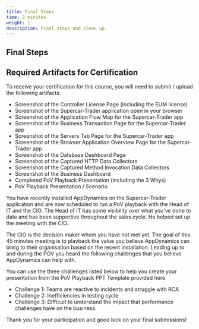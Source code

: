 ```yaml
---
title: Final Steps
time: 2 minutes
weight: 1
description: Final steps and clean up.
---
```


## Final Steps

## Required Artifacts for Certification

To receive your certification for this course, you will need to submit / upload the following artifacts:

- Screenshot of the Controller License Page (including the EUM license)
- Screenshot of the Supercar-Trader application open in your browser
- Screenshot of the Application Flow Map for the Supercar-Trader app
- Screenshot of the Business Transaction Page for the Supercar-Trader app
- Screenshot of the Servers Tab Page for the Supercar-Trader app
- Screenshot of the Browser Application Overview Page for the Supercar-Trader app
- Screenshot of the Database Dashboard Page
- Screenshot of the Captured HTTP Data Collectors
- Screenshot of the Captured Method Invocation Data Collectors
- Screenshot of the Business Dashboard
- Completed PoV Playback Presentation (including the 3 Whys)
- PoV Playback Presentation / Scenario

You have recently installed AppDynamics on the Supercar-Trader application and are now scheduled to run a PoV playback with the Head of IT and the CIO. The Head of IT has some visibility over what you’ve done to date and has been supportive throughout the sales cycle. He helped set up the meeting with the CIO.

The CIO is the decision maker whom you have not met yet. The goal of this 45 minutes meeting is to playback the value you believe AppDynamics can bring to their organisation based on the recent installation. Leading up to and during the POV you heard the following challenges that you believe AppDynamics can help with.

You can use the three challenges listed below to help you create your presentation from the PoV Playback PPT Template provided here

- Challenge 1: Teams are reactive to incidents and struggle with RCA
- Challenge 2: Inefficiencies in testing cycle
- Challenge 3: Difficult to understand the impact that performance challenges have on the business.

Thank you for your participation and good luck on your final submissions!